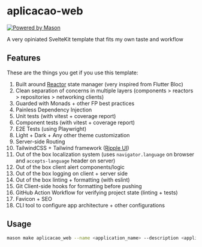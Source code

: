 # aplicacao-web

[![Powered by Mason](https://img.shields.io/endpoint?url=https%3A%2F%2Ftinyurl.com%2Fmason-badge)](https://github.com/felangel/mason)

A very opiniated SvelteKit template that fits my own taste and workflow

## Features

These are the things you get if you use this template:

1. Built around [Reactor](https://github.com/web-pacotes/reactor) state manager (very inspired from Flutter Bloc)
2. Clean separation of concerns in multiple layers (components > reactors > repositories > networking clients)
3. Guarded with Monads + other FP best practices
4. Painless Dependency Injection
5. Unit tests (with vitest + coverage report)
6. Component tests (with vitest + coverage report)
7. E2E Tests (using Playwright)
8. Light + Dark + Any other theme customization 
9. Server-side Routing
10. TailwindCSS + Tailwind framework ([Ripple UI](https://www.ripple-ui.com/))
12. Out of the box localization system (uses `navigator.language` on browser and `accepts-language` header on server)
13. Out of the box client alert components/logic
14. Out of the box logging on client + server side
15. Out of the box linting + formatting (with eslint)
16. Git Client-side hooks for formatting before pushing
17. GitHub Action Workflow for verifying project state (linting + tests)
18. Favicon + SEO
19. CLI tool to configure app architecture + other configurations

## Usage

```bash
mason make aplicacao_web --name <application_name> --description <application_description> --author <application_author> --adapter <github-pages|node>
```